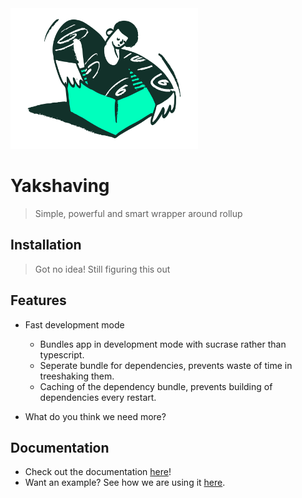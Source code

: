 <img src="./doodle.svg" width="300px" alt="Yakshaving logo"/>

# Yakshaving

> Simple, powerful and smart wrapper around rollup

## Installation

> Got no idea! Still figuring this out

## Features

- Fast development mode

  - Bundles app in development mode with sucrase rather than typescript.
  - Seperate bundle for dependencies, prevents waste of time in treeshaking them.
  - Caching of the dependency bundle, prevents building of dependencies every restart.

- What do you think we need more?

## Documentation

- Check out the documentation [here](./docs/README.md)!
- Want an example? See how we are using it [here](https://github.com/vegeta897/d-zone/blob/better-distribution/packages/webapp/build.config.js).
